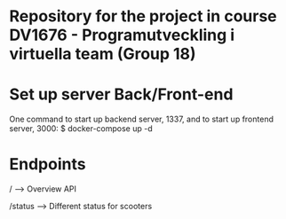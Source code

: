 # Repository for the project in course DV1676 - Programutveckling i virtuella team (Group 18)

# Set up server Back/Front-end
One command to start up backend server, 1337, and to start up frontend server, 3000:
$ docker-compose up -d

# Endpoints
/ --> Overview API

/status --> Different status for scooters
